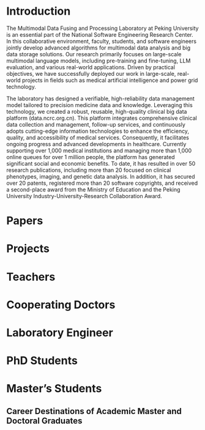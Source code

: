 # Introduction

The Multimodal Data Fusing and Processing Laboratory at Peking University is an essential part of the National Software Engineering Research Center. In this collaborative environment, faculty, students, and software engineers jointly develop advanced algorithms for multimodal data analysis and big data storage solutions. Our research primarily focuses on large-scale multimodal language models, including pre-training and fine-tuning, LLM evaluation, and various real-world applications. Driven by practical objectives, we have successfully deployed our work in large-scale, real-world projects in fields such as medical artificial intelligence and power grid technology.

The laboratory has designed a verifiable, high-reliability data management model tailored to precision medicine data and knowledge. Leveraging this technology, we created a robust, reusable, high-quality clinical big data platform (data.ncrc.org.cn). This platform integrates comprehensive clinical data collection and management, follow-up services, and continuously adopts cutting-edge information technologies to enhance the efficiency, quality, and accessibility of medical services. Consequently, it facilitates ongoing progress and advanced developments in healthcare. Currently supporting over 1,000 medical institutions and managing more than 1,000 online queues for over 1 million people, the platform has generated significant social and economic benefits. To date, it has resulted in over 50 research publications, including more than 20 focused on clinical phenotypes, imaging, and genetic data analysis. In addition, it has secured over 20 patents, registered more than 20 software copyrights, and received a second-place award from the Ministry of Education and the Peking University Industry-University-Research Collaboration Award.

# Papers



# Projects




# Teachers


# Cooperating Doctors


# Laboratory Engineer


# PhD Students


# Master’s Students


## Career Destinations of Academic Master and Doctoral Graduates


<!--
**pkusixspace/pkusixspace** is a ✨ _special_ ✨ repository because its `README.md` (this file) appears on your GitHub profile.

Here are some ideas to get you started:

- 🔭 I’m currently working on ...
- 🌱 I’m currently learning ...
- 👯 I’m looking to collaborate on ...
- 🤔 I’m looking for help with ...
- 💬 Ask me about ...
- 📫 How to reach me: ...
- 😄 Pronouns: ...
- ⚡ Fun fact: ...
-->
